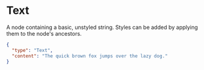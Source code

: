 # Text

A node containing a basic, unstyled string. Styles can be added by applying them
to the node's ancestors.

```json
{
  "type": "Text",
  "content": "The quick brown fox jumps over the lazy dog."
}
```
